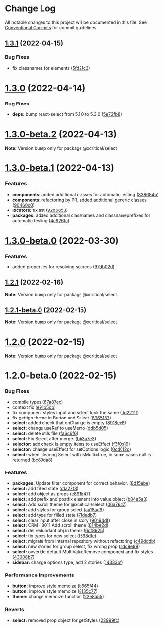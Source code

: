 # Change Log

All notable changes to this project will be documented in this file.
See [Conventional Commits](https://conventionalcommits.org) for commit guidelines.

## [1.3.1](https://github.com/xcritical-software/xc-front-kit/compare/@xcritical/select@1.3.0...@xcritical/select@1.3.1) (2022-04-15)


### Bug Fixes

* fix classnames for elements ([5fd21c3](https://github.com/xcritical-software/xc-front-kit/commit/5fd21c30523ba96ebddbe040285e8842d68595fc))





# [1.3.0](https://github.com/xcritical-software/xc-front-kit/compare/@xcritical/select@1.3.0-beta.2...@xcritical/select@1.3.0) (2022-04-14)


### Bug Fixes

* **deps:** bump react-select from 5.1.0 to 5.3.0 ([5e72fb8](https://github.com/xcritical-software/xc-front-kit/commit/5e72fb89d2dd81bc16b6904e6a1e3e23f22388a4))





# [1.3.0-beta.2](https://github.com/xcritical-software/xc-front-kit/compare/@xcritical/select@1.3.0-beta.1...@xcritical/select@1.3.0-beta.2) (2022-04-13)

**Note:** Version bump only for package @xcritical/select





# [1.3.0-beta.1](https://github.com/xcritical-software/xc-front-kit/compare/@xcritical/select@1.3.0-beta.0...@xcritical/select@1.3.0-beta.1) (2022-04-13)


### Features

* **components:** added additional classes for automatic testing ([838684b](https://github.com/xcritical-software/xc-front-kit/commit/838684b1e96cd2a9a40620e7a67cb49b78c594b1))
* **components:** refactoring by PR, added additional generic classes ([90460c0](https://github.com/xcritical-software/xc-front-kit/commit/90460c0a573d606cd0956e526c81b068842c0685))
* **locators:** fix lint ([92d6853](https://github.com/xcritical-software/xc-front-kit/commit/92d6853938e622b3453438b91f7c4e2151550aab))
* **packages:** added additional classnames and classnameprefixes for automatic testing ([4c926fc](https://github.com/xcritical-software/xc-front-kit/commit/4c926fc7439650c7f0a71bcda6c06a4810e41276))





# [1.3.0-beta.0](https://github.com/xcritical-software/xc-front-kit/compare/@xcritical/select@1.2.1...@xcritical/select@1.3.0-beta.0) (2022-03-30)


### Features

* added properties for resolving sources ([97db02d](https://github.com/xcritical-software/xc-front-kit/commit/97db02d3db87f45c151befbdb3d6e43f44d66997))





## [1.2.1](https://github.com/xcritical-software/xc-front-kit/compare/@xcritical/select@1.2.1-beta.0...@xcritical/select@1.2.1) (2022-02-16)

**Note:** Version bump only for package @xcritical/select





## [1.2.1-beta.0](https://github.com/xcritical-software/xc-front-kit/compare/@xcritical/select@1.2.0...@xcritical/select@1.2.1-beta.0) (2022-02-15)

**Note:** Version bump only for package @xcritical/select





# [1.2.0](https://github.com/xcritical-software/xc-front-kit/compare/@xcritical/select@1.2.0-beta.0...@xcritical/select@1.2.0) (2022-02-15)

**Note:** Version bump only for package @xcritical/select





# 1.2.0-beta.0 (2022-02-15)


### Bug Fixes

* compile types ([67a87ec](https://github.com/xcritical-software/xc-front-kit/commit/67a87ecdec159e9f613a0836ee4189c508ef7f7e))
* context fix ([e91b5db](https://github.com/xcritical-software/xc-front-kit/commit/e91b5db518430d99fe96f8486aa30c8de7bd79a9))
* fix component styles input and select look the same ([0d2211f](https://github.com/xcritical-software/xc-front-kit/commit/0d2211f7857361263e0484fcf98566f046413aca))
* fix gettign theme in Button and Select ([6065157](https://github.com/xcritical-software/xc-front-kit/commit/606515752b663f06318d94f3a5976a95e0341637))
* **select:** added check that onChange is empty ([8918ee8](https://github.com/xcritical-software/xc-front-kit/commit/8918ee8db482c572c911566e3e1b669db7be62f8))
* **select:** change useRef to useMemo ([ddb5d05](https://github.com/xcritical-software/xc-front-kit/commit/ddb5d05caae6bd8a5c654a21bee97fa258ac0aa2))
* **select:** delete utils file ([fa6c6f6](https://github.com/xcritical-software/xc-front-kit/commit/fa6c6f6202323e738d41bb60db7c903702cf1ed0))
* **select:** Fix Select after merge. ([bb3a7e3](https://github.com/xcritical-software/xc-front-kit/commit/bb3a7e320a2035ae2e8282ed649513c87b877257))
* **selector:** add check is empty items to useEffect ([f3f0b19](https://github.com/xcritical-software/xc-front-kit/commit/f3f0b1932224d44705ee26b46baf42043796471c))
* **selector:** change useEffect for setOptions logic ([0cd012d](https://github.com/xcritical-software/xc-front-kit/commit/0cd012ddb31a293a59b68c462c60c756c5765eb4))
* **select:** when clearing Select with isMulti=true, in some cases null is returned ([bc89da8](https://github.com/xcritical-software/xc-front-kit/commit/bc89da8bae42478ab1594eaa3874fb2dbc7ba68f))


### Features

* **packages:** Update filter component for correct behavior. ([8d15ebe](https://github.com/xcritical-software/xc-front-kit/commit/8d15ebe769b0f610a986eeba6e8bf91a237d0ea5))
* **select:** add filled state ([c1a27f3](https://github.com/xcritical-software/xc-front-kit/commit/c1a27f390981064da36eecd888315c26365cbe4e))
* **select:** add object as props ([e891b47](https://github.com/xcritical-software/xc-front-kit/commit/e891b4799c634a3bfd057e6ff5bacba0138ad298))
* **select:** add prefix and postfix element into value object ([b84a5a3](https://github.com/xcritical-software/xc-front-kit/commit/b84a5a36f2f9dec69465e044323485a94b8a1484))
* **select:** Add scroll theme for @xcritical/select ([06a76d7](https://github.com/xcritical-software/xc-front-kit/commit/06a76d761c349792c8e07c3e6c36ed8f92007382))
* **select:** add styles for group select ([aa18ad9](https://github.com/xcritical-software/xc-front-kit/commit/aa18ad97bcf12fefd5b3d53f8f2d7ce7a8af4dc1))
* **select:** add type for filled state ([71dedb7](https://github.com/xcritical-software/xc-front-kit/commit/71dedb7beae45b587a73f141736ebfd19cfc7d35))
* **select:** clear input after close in story ([90194df](https://github.com/xcritical-software/xc-front-kit/commit/90194dfd0b1e3280518a8caac4b56baf049abea1))
* **select:** CRM-18011 Add scroll theme ([814be2d](https://github.com/xcritical-software/xc-front-kit/commit/814be2d595fc0003017d353a7ee67de644e05c0e))
* **select:** del redundant obj in theme ([6cf8925](https://github.com/xcritical-software/xc-front-kit/commit/6cf892516a365132c9b773e7602cb43b50e03d29))
* **select:** fix types for new select ([f698dfe](https://github.com/xcritical-software/xc-front-kit/commit/f698dfeeda4cb08eb6e2f297d41cbcf70585de20))
* **select:** migrate from internal repository without refactoring ([c49dddb](https://github.com/xcritical-software/xc-front-kit/commit/c49dddb5dd8a2674f5f221818fd12a077845163e))
* **select:** new stories for group select, fix wrong prop ([adc9e99](https://github.com/xcritical-software/xc-front-kit/commit/adc9e999a779a4a03dff672775056230679ea120))
* **select:** ovveride default MultiValueRemove component and fix styles ([43008b7](https://github.com/xcritical-software/xc-front-kit/commit/43008b7756cf6066f9e6c756036df8efae07c479))
* **sidebar:** change options type, add 2 stories ([14333bf](https://github.com/xcritical-software/xc-front-kit/commit/14333bf7f4d3f13c7a8d042319ac6ed2dbf3dd13))


### Performance Improvements

* **button:** improve style memoize ([b665f44](https://github.com/xcritical-software/xc-front-kit/commit/b665f447082a1a8f4ff2b8ba1f197028e96e51ce))
* **button:** improve style memoize ([8135c77](https://github.com/xcritical-software/xc-front-kit/commit/8135c77a7399dee6fde7e0142177f6f03d1b9319))
* **theme:** change memoize function ([22e8a55](https://github.com/xcritical-software/xc-front-kit/commit/22e8a55d481d04cd9510ab3b5bea3e10f36afcea))


### Reverts

* **select:** removed prop object for getStyles ([22999fc](https://github.com/xcritical-software/xc-front-kit/commit/22999fc463adefd713d1a4b3bd213a6a05b2b7e1))
